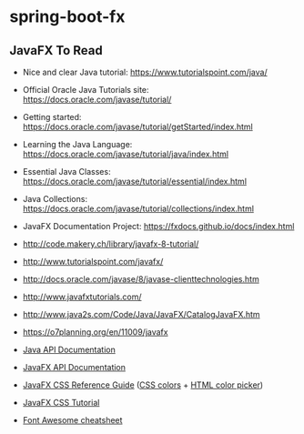 # spring-boot-fx


## JavaFX To Read
* Nice and clear Java tutorial: https://www.tutorialspoint.com/java/
* Official Oracle Java Tutorials site: https://docs.oracle.com/javase/tutorial/ 
* Getting started: https://docs.oracle.com/javase/tutorial/getStarted/index.html
* Learning the Java Language: https://docs.oracle.com/javase/tutorial/java/index.html
* Essential Java Classes: https://docs.oracle.com/javase/tutorial/essential/index.html
* Java Collections: https://docs.oracle.com/javase/tutorial/collections/index.html

* JavaFX Documentation Project: https://fxdocs.github.io/docs/index.html
* http://code.makery.ch/library/javafx-8-tutorial/
* http://www.tutorialspoint.com/javafx/
* http://docs.oracle.com/javase/8/javase-clienttechnologies.htm
* http://www.javafxtutorials.com/
* http://www.java2s.com/Code/Java/JavaFX/CatalogJavaFX.htm
* https://o7planning.org/en/11009/javafx

* [Java API Documentation](https://docs.oracle.com/javase/8/docs/api/)
* [JavaFX API Documentation](https://docs.oracle.com/javase/8/javafx/api/toc.htm)
* [JavaFX CSS Reference Guide](https://docs.oracle.com/javase/8/javafx/api/javafx/scene/doc-files/cssref.html) ([CSS colors](https://docs.oracle.com/javase/8/javafx/api/javafx/scene/doc-files/cssref.html#typecolor)  + [HTML color picker](https://html-color-codes.info/old/colorpicker.html))
* [JavaFX CSS Tutorial](https://docs.oracle.com/javafx/2/css_tutorial/jfxpub-css_tutorial.htm)
* [Font Awesome cheatsheet](https://fontawesome.com/cheatsheet)


		


